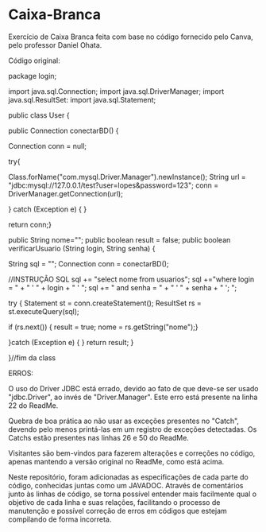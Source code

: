 # Caixa-Branca
Exercício de Caixa Branca feita com base no código fornecido pelo Canva, pelo professor Daniel Ohata.

Código original:

package login;

import java.sql.Connection;
import java.sql.DriverManager;
import java.sql.ResultSet:
import java.sql.Statement;


public class User {

public Connection conectarBD() {

Connection conn = null;

try{

Class.forName("com.mysql.Driver.Manager").newInstance();
String url = "jdbc:mysql://127.0.0.1/test?user=lopes&password=123";
conn = DriverManager.getConnection(url);

} catch (Exception e) { }

return conn;}

public String nome="";
public boolean result = false;
public boolean verificarUsuario (String login, String senha) {

String sql = "";
Connection conn = conectarBD();

//INSTRUÇÃO SQL
sql += "select nome from usuarios";
sql +="where login = " + " ' " + login + " ' ";
sql += " and senha = " + " ' " + senha + " '; ";

try {
Statement st = conn.createStatement();
ResultSet rs = st.executeQuery(sql);

if (rs.next()) {
result = true;
nome = rs.getString("nome");}

}catch (Exception e) { }
return result; }

}//fim da class

ERROS:

O uso do Driver JDBC está errado, devido ao fato de que deve-se ser usado "jdbc.Driver", ao invés de "Driver.Manager". Este erro está presente na linha 22 do ReadMe.

Quebra de boa prática ao não usar as exceções presentes no "Catch", devendo pelo menos printá-las em um registro de exceções detectadas. Os Catchs estão presentes nas linhas 26 e 50 do ReadMe.

Visitantes são bem-vindos para fazerem alterações e correções no código, apenas mantendo a versão original no ReadMe, como está acima.

Neste repositório, foram adicionadas as especificações de cada parte do código, conhecidas juntas como um JAVADOC. Através de comentários junto às linhas de código, se torna possível entender mais facilmente qual o objetivo de cada linha e suas relações, facilitando o processo de manutenção e possível correção de erros em códigos que estejam compilando de forma incorreta.
